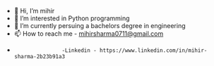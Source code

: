 - 👋 Hi, I’m mihir 
- 👀 I’m interested in Python programming 
- 🌱 I’m currently persuing a bachelors degree in engineering
- 📫 How to reach me - mihirsharma0711@gmail.com
-                    -Linkedin - https://www.linkedin.com/in/mihir-sharma-2b23b91a3  

